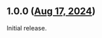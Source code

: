 ## 1.0.0 ([Aug 17, 2024](https://github.com/ramensoftware/windhawk-mods/blob/5fab81d66f48d184df1ec72a61abb0cf98b89c40/mods/transparent-screensaver-fix.wh.cpp))

Initial release.
